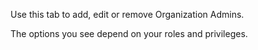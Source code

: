 
Use this tab to add, edit or remove Organization Admins.

The options you see depend on your roles and privileges.

